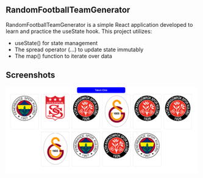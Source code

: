 ## RandomFootballTeamGenerator
RandomFootballTeamGenerator is a simple React application developed to learn and practice the useState hook. This project utilizes:

 - useState() for state management
 - The spread operator (...) to update state immutably
 - The map() function to iterate over data
## Screenshots
<img src="ProjectSS/Teams.png" width="auto">
